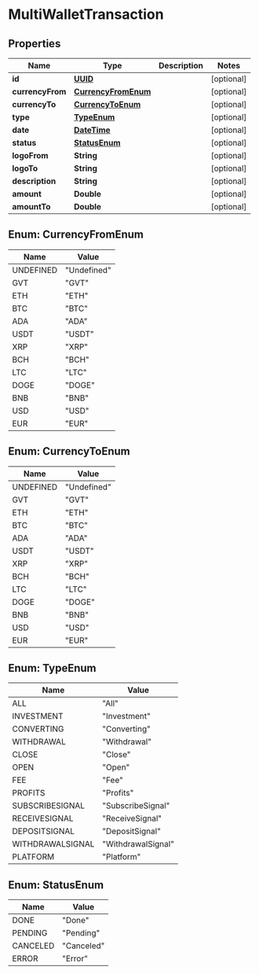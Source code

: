 
# MultiWalletTransaction

## Properties
Name | Type | Description | Notes
------------ | ------------- | ------------- | -------------
**id** | [**UUID**](UUID.md) |  |  [optional]
**currencyFrom** | [**CurrencyFromEnum**](#CurrencyFromEnum) |  |  [optional]
**currencyTo** | [**CurrencyToEnum**](#CurrencyToEnum) |  |  [optional]
**type** | [**TypeEnum**](#TypeEnum) |  |  [optional]
**date** | [**DateTime**](DateTime.md) |  |  [optional]
**status** | [**StatusEnum**](#StatusEnum) |  |  [optional]
**logoFrom** | **String** |  |  [optional]
**logoTo** | **String** |  |  [optional]
**description** | **String** |  |  [optional]
**amount** | **Double** |  |  [optional]
**amountTo** | **Double** |  |  [optional]


<a name="CurrencyFromEnum"></a>
## Enum: CurrencyFromEnum
Name | Value
---- | -----
UNDEFINED | &quot;Undefined&quot;
GVT | &quot;GVT&quot;
ETH | &quot;ETH&quot;
BTC | &quot;BTC&quot;
ADA | &quot;ADA&quot;
USDT | &quot;USDT&quot;
XRP | &quot;XRP&quot;
BCH | &quot;BCH&quot;
LTC | &quot;LTC&quot;
DOGE | &quot;DOGE&quot;
BNB | &quot;BNB&quot;
USD | &quot;USD&quot;
EUR | &quot;EUR&quot;


<a name="CurrencyToEnum"></a>
## Enum: CurrencyToEnum
Name | Value
---- | -----
UNDEFINED | &quot;Undefined&quot;
GVT | &quot;GVT&quot;
ETH | &quot;ETH&quot;
BTC | &quot;BTC&quot;
ADA | &quot;ADA&quot;
USDT | &quot;USDT&quot;
XRP | &quot;XRP&quot;
BCH | &quot;BCH&quot;
LTC | &quot;LTC&quot;
DOGE | &quot;DOGE&quot;
BNB | &quot;BNB&quot;
USD | &quot;USD&quot;
EUR | &quot;EUR&quot;


<a name="TypeEnum"></a>
## Enum: TypeEnum
Name | Value
---- | -----
ALL | &quot;All&quot;
INVESTMENT | &quot;Investment&quot;
CONVERTING | &quot;Converting&quot;
WITHDRAWAL | &quot;Withdrawal&quot;
CLOSE | &quot;Close&quot;
OPEN | &quot;Open&quot;
FEE | &quot;Fee&quot;
PROFITS | &quot;Profits&quot;
SUBSCRIBESIGNAL | &quot;SubscribeSignal&quot;
RECEIVESIGNAL | &quot;ReceiveSignal&quot;
DEPOSITSIGNAL | &quot;DepositSignal&quot;
WITHDRAWALSIGNAL | &quot;WithdrawalSignal&quot;
PLATFORM | &quot;Platform&quot;


<a name="StatusEnum"></a>
## Enum: StatusEnum
Name | Value
---- | -----
DONE | &quot;Done&quot;
PENDING | &quot;Pending&quot;
CANCELED | &quot;Canceled&quot;
ERROR | &quot;Error&quot;



